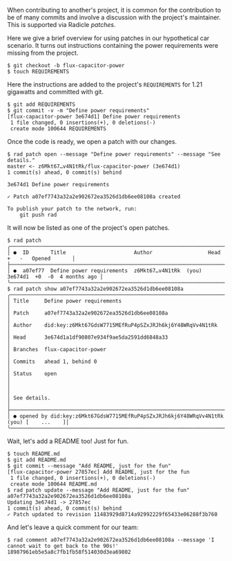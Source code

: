 When contributing to another's project, it is common for the contribution to be
of many commits and involve a discussion with the project's maintainer.  This is supported
via Radicle *patches*.

Here we give a brief overview for using patches in our hypothetical car
scenario.  It turns out instructions containing the power requirements were
missing from the project.

```
$ git checkout -b flux-capacitor-power
$ touch REQUIREMENTS
```

Here the instructions are added to the project's `REQUIREMENTS` for 1.21
gigawatts and committed with git.

```
$ git add REQUIREMENTS
$ git commit -v -m "Define power requirements"
[flux-capacitor-power 3e674d1] Define power requirements
 1 file changed, 0 insertions(+), 0 deletions(-)
 create mode 100644 REQUIREMENTS
```

Once the code is ready, we open a patch with our changes.

```
$ rad patch open --message "Define power requirements" --message "See details."
master <- z6Mkt67…v4N1tRk/flux-capacitor-power (3e674d1)
1 commit(s) ahead, 0 commit(s) behind

3e674d1 Define power requirements

✓ Patch a07ef7743a32a2e902672ea3526d1db6ee08108a created

To publish your patch to the network, run:
    git push rad
```

It will now be listed as one of the project's open patches.

```
$ rad patch
╭──────────────────────────────────────────────────────────────────────────────────────────────╮
│ ●  ID       Title                      Author                  Head     +   -   Opened       │
├──────────────────────────────────────────────────────────────────────────────────────────────┤
│ ●  a07ef77  Define power requirements  z6Mkt67…v4N1tRk  (you)  3e674d1  +0  -0  4 months ago │
╰──────────────────────────────────────────────────────────────────────────────────────────────╯
$ rad patch show a07ef7743a32a2e902672ea3526d1db6ee08108a
╭─────────────────────────────────────────────────────────────────────────────────────────╮
│ Title     Define power requirements                                                     │
│ Patch     a07ef7743a32a2e902672ea3526d1db6ee08108a                                      │
│ Author    did:key:z6Mkt67GdsW7715MEfRuP4pSZxJRJh6kj6Y48WRqVv4N1tRk                      │
│ Head      3e674d1a1df90807e934f9ae5da2591dd6848a33                                      │
│ Branches  flux-capacitor-power                                                          │
│ Commits   ahead 1, behind 0                                                             │
│ Status    open                                                                          │
│                                                                                         │
│ See details.                                                                            │
├─────────────────────────────────────────────────────────────────────────────────────────┤
│ ● opened by did:key:z6Mkt67GdsW7715MEfRuP4pSZxJRJh6kj6Y48WRqVv4N1tRk (you) [    ...    ]│
╰─────────────────────────────────────────────────────────────────────────────────────────╯
```

Wait, let's add a README too! Just for fun.

```
$ touch README.md
$ git add README.md
$ git commit --message "Add README, just for the fun"
[flux-capacitor-power 27857ec] Add README, just for the fun
 1 file changed, 0 insertions(+), 0 deletions(-)
 create mode 100644 README.md
$ rad patch update --message "Add README, just for the fun" a07ef7743a32a2e902672ea3526d1db6ee08108a
Updating 3e674d1 -> 27857ec
1 commit(s) ahead, 0 commit(s) behind
✓ Patch updated to revision 11483929d8714a92992229f65433e06288f3b760
```

And let's leave a quick comment for our team:

```
$ rad comment a07ef7743a32a2e902672ea3526d1db6ee08108a --message 'I cannot wait to get back to the 90s!'
18987961eb5e5a8c7fb1fb58f514030d3ea69802
```
